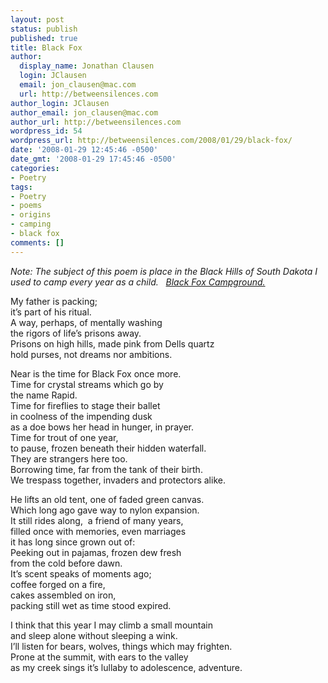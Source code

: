 ```yaml
---
layout: post
status: publish
published: true
title: Black Fox
author:
  display_name: Jonathan Clausen
  login: JClausen
  email: jon_clausen@mac.com
  url: http://betweensilences.com
author_login: JClausen
author_email: jon_clausen@mac.com
author_url: http://betweensilences.com
wordpress_id: 54
wordpress_url: http://betweensilences.com/2008/01/29/black-fox/
date: '2008-01-29 12:45:46 -0500'
date_gmt: '2008-01-29 17:45:46 -0500'
categories:
- Poetry
tags:
- Poetry
- poems
- origins
- camping
- black fox
comments: []
---
```

<p><em>Note: The subject of this poem is place in the Black Hills of South Dakota I used to camp every year as a child.   <a href="http://www.hikercentral.com/campgrounds/117916.html">Black Fox Campground.</a></em></p>
<p>My father is packing;<br />
it’s part of his ritual.<br />
A way, perhaps, of mentally washing<br />
the rigors of life’s prisons away.<br />
Prisons on high hills, made pink from Dells quartz<br />
hold purses, not dreams nor ambitions.</p>
<p>Near is the time for Black Fox once more.<br />
Time for crystal streams which go by<br />
the name Rapid.<br />
Time for fireflies to stage their ballet<br />
in coolness of the impending dusk<br />
as a doe bows her head in hunger, in prayer.<br />
Time for trout of one year,<br />
to pause, frozen beneath their hidden waterfall.<br />
They are strangers here too.<br />
Borrowing time, far from the tank of their birth.<br />
We trespass together, invaders and protectors alike.</p>
<p>He lifts an old tent, one of faded green canvas.<br />
Which long ago gave way to nylon expansion.<br />
It still rides along,  a friend of many years,<br />
filled once with memories, even marriages<br />
it has long since grown out of:<br />
Peeking out in pajamas, frozen dew fresh<br />
from the cold before dawn.<br />
It’s scent speaks of moments ago;<br />
coffee forged on a fire,<br />
cakes assembled on iron,<br />
packing still wet as time stood expired.</p>
<p>I think that this year I may climb a small mountain<br />
and sleep alone without sleeping a wink.<br />
I’ll listen for bears, wolves, things which may frighten.<br />
Prone at the summit, with ears to the valley<br />
as my creek sings it’s lullaby to adolescence, adventure.</p>

